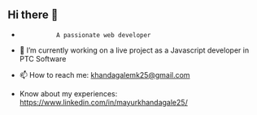 ## Hi there 👋

<!--
**mayurkhandagale/mayurkhandagale** is a ✨ _special_ ✨ repository because its `README.md` (this file) appears on your GitHub profile.

Here are some ideas to get you started:
-->
 -               A passionate web developer
- 🔭 I’m currently working on a live project as a Javascript developer in PTC Software

- 📫 How to reach me: khandagalemk25@gmail.com
- Know about my experiences: https://www.linkedin.com/in/mayurkhandagale25/


